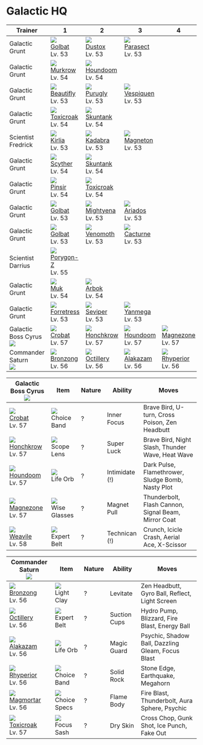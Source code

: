 # Galactic HQ

Trainer                           | 1                                    | 2                                   | 3                                   | 4                                   | 5                                   | 6                                   | 
---                               | ---                                  | ---                                 | ---                                 | ---                                 | ---                                 | ---                                 | 
Galactic Grunt                    | ![][042]<br> [Golbat]<br> Lv. 53     | ![][269]<br> [Dustox]<br> Lv. 53    | ![][047]<br> [Parasect]<br> Lv. 53  | &nbsp;                              | &nbsp;                              | &nbsp;                              | 
Galactic Grunt                    | ![][198]<br> [Murkrow]<br> Lv. 54    | ![][229]<br> [Houndoom]<br> Lv. 54  | &nbsp;                              | &nbsp;                              | &nbsp;                              | &nbsp;                              | 
Galactic Grunt                    | ![][267]<br> [Beautifly]<br> Lv. 53  | ![][432]<br> [Purugly]<br> Lv. 53   | ![][416]<br> [Vespiquen]<br> Lv. 53 | &nbsp;                              | &nbsp;                              | &nbsp;                              | 
Galactic Grunt                    | ![][454]<br> [Toxicroak]<br> Lv. 54  | ![][435]<br> [Skuntank]<br> Lv. 54  | &nbsp;                              | &nbsp;                              | &nbsp;                              | &nbsp;                              | 
Scientist Fredrick                | ![][281]<br> [Kirlia]<br> Lv. 53     | ![][064]<br> [Kadabra]<br> Lv. 53   | ![][082]<br> [Magneton]<br> Lv. 53  | &nbsp;                              | &nbsp;                              | &nbsp;                              | 
Galactic Grunt                    | ![][123]<br> [Scyther]<br> Lv. 54    | ![][435]<br> [Skuntank]<br> Lv. 54  | &nbsp;                              | &nbsp;                              | &nbsp;                              | &nbsp;                              | 
Galactic Grunt                    | ![][127]<br> [Pinsir]<br> Lv. 54     | ![][454]<br> [Toxicroak]<br> Lv. 54 | &nbsp;                              | &nbsp;                              | &nbsp;                              | &nbsp;                              | 
Galactic Grunt                    | ![][042]<br> [Golbat]<br> Lv. 53     | ![][262]<br> [Mightyena]<br> Lv. 53 | ![][168]<br> [Ariados]<br> Lv. 53   | &nbsp;                              | &nbsp;                              | &nbsp;                              | 
Galactic Grunt                    | ![][042]<br> [Golbat]<br> Lv. 53     | ![][049]<br> [Venomoth]<br> Lv. 53  | ![][332]<br> [Cacturne]<br> Lv. 53  | &nbsp;                              | &nbsp;                              | &nbsp;                              | 
Scientist Darrius                 | ![][474]<br> [Porygon-Z]<br> Lv. 55  | &nbsp;                              | &nbsp;                              | &nbsp;                              | &nbsp;                              | &nbsp;                              | 
Galactic Grunt                    | ![][089]<br> [Muk]<br> Lv. 54        | ![][024]<br> [Arbok]<br> Lv. 54     | &nbsp;                              | &nbsp;                              | &nbsp;                              | &nbsp;                              | 
Galactic Grunt                    | ![][205]<br> [Forretress]<br> Lv. 53 | ![][336]<br> [Seviper]<br> Lv. 53   | ![][469]<br> [Yanmega]<br> Lv. 53   | &nbsp;                              | &nbsp;                              | &nbsp;                              | 
Galactic Boss Cyrus<br>![][cyrus] | ![][169]<br> [Crobat]<br> Lv. 57     | ![][430]<br> [Honchkrow]<br> Lv. 57 | ![][229]<br> [Houndoom]<br> Lv. 57  | ![][462]<br> [Magnezone]<br> Lv. 57 | ![][461]<br> [Weavile]<br> Lv. 58   | &nbsp;                              | 
Commander Saturn<br>![][saturn]   | ![][437]<br> [Bronzong]<br> Lv. 56   | ![][224]<br> [Octillery]<br> Lv. 56 | ![][065]<br> [Alakazam]<br> Lv. 56  | ![][464]<br> [Rhyperior]<br> Lv. 56 | ![][467]<br> [Magmortar]<br> Lv. 56 | ![][454]<br> [Toxicroak]<br> Lv. 57 | 

Galactic Boss Cyrus<br>![][cyrus]   | Item                               | Nature | Ability        | Moves                                               | 
---                                 | ---                                | ---    | ---            | ---                                                 | 
![][169]<br> [Crobat]<br> Lv. 57    | ![][choice-band]<br> Choice Band   | ?      | Inner Focus    | Brave Bird, U-turn, Cross Poison, Zen Headbutt      | 
![][430]<br> [Honchkrow]<br> Lv. 57 | ![][scope-lens]<br> Scope Lens     | ?      | Super Luck     | Brave Bird, Night Slash, Thunder Wave, Heat Wave    | 
![][229]<br> [Houndoom]<br> Lv. 57  | ![][life-orb]<br> Life Orb         | ?      | Intimidate (!) | Dark Pulse, Flamethrower, Sludge Bomb, Nasty Plot   | 
![][462]<br> [Magnezone]<br> Lv. 57 | ![][wise-glasses]<br> Wise Glasses | ?      | Magnet Pull    | Thunderbolt, Flash Cannon, Signal Beam, Mirror Coat | 
![][461]<br> [Weavile]<br> Lv. 58   | ![][expert-belt]<br> Expert Belt   | ?      | Technican (!)  | Crunch, Icicle Crash, Aerial Ace, X-Scissor         | 

Commander Saturn<br>![][saturn]     | Item                               | Nature | Ability      | Moves                                             | 
---                                 | ---                                | ---    | ---          | ---                                               | 
![][437]<br> [Bronzong]<br> Lv. 56  | ![][light-clay]<br> Light Clay     | ?      | Levitate     | Zen Headbutt, Gyro Ball, Reflect, Light Screen    | 
![][224]<br> [Octillery]<br> Lv. 56 | ![][expert-belt]<br> Expert Belt   | ?      | Suction Cups | Hydro Pump, Blizzard, Fire Blast, Energy Ball     | 
![][065]<br> [Alakazam]<br> Lv. 56  | ![][life-orb]<br> Life Orb         | ?      | Magic Guard  | Psychic, Shadow Ball, Dazzling Gleam, Focus Blast | 
![][464]<br> [Rhyperior]<br> Lv. 56 | ![][choice-band]<br> Choice Band   | ?      | Solid Rock   | Stone Edge, Earthquake, Megahorn                  | 
![][467]<br> [Magmortar]<br> Lv. 56 | ![][choice-specs]<br> Choice Specs | ?      | Flame Body   | Fire Blast, Thunderbolt, Aura Sphere, Psychic     | 
![][454]<br> [Toxicroak]<br> Lv. 57 | ![][focus-sash]<br> Focus Sash     | ?      | Dry Skin     | Cross Chop, Gunk Shot, Ice Punch, Fake Out        | 

[Arbok]: ../../pokemon_changes/024/
[Golbat]: ../../pokemon_changes/042/
[Parasect]: ../../pokemon_changes/047/
[Venomoth]: ../../pokemon_changes/049/
[Kadabra]: ../../pokemon_changes/064/
[Alakazam]: ../../pokemon_changes/065/
[Magneton]: ../../pokemon_changes/082/
[Muk]: ../../pokemon_changes/089/
[Scyther]: ../../pokemon_changes/123/
[Pinsir]: ../../pokemon_changes/127/
[Ariados]: ../../pokemon_changes/168/
[Crobat]: ../../pokemon_changes/169/
[Murkrow]: ../../pokemon_changes/198/
[Forretress]: ../../pokemon_changes/205/
[Octillery]: ../../pokemon_changes/224/
[Houndoom]: ../../pokemon_changes/229/
[Mightyena]: ../../pokemon_changes/262/
[Beautifly]: ../../pokemon_changes/267/
[Dustox]: ../../pokemon_changes/269/
[Kirlia]: ../../pokemon_changes/281/
[Cacturne]: ../../pokemon_changes/332/
[Seviper]: ../../pokemon_changes/336/
[Vespiquen]: ../../pokemon_changes/416/
[Honchkrow]: ../../pokemon_changes/430/
[Purugly]: ../../pokemon_changes/432/
[Skuntank]: ../../pokemon_changes/435/
[Bronzong]: ../../pokemon_changes/437/
[Toxicroak]: ../../pokemon_changes/454/
[Weavile]: ../../pokemon_changes/461/
[Magnezone]: ../../pokemon_changes/462/
[Rhyperior]: ../../pokemon_changes/464/
[Magmortar]: ../../pokemon_changes/467/
[Yanmega]: ../../pokemon_changes/469/
[Porygon-Z]: ../../pokemon_changes/474/
[choice-band]: ../img/items/choice-band.png
[choice-specs]: ../img/items/choice-specs.png
[expert-belt]: ../img/items/expert-belt.png
[focus-sash]: ../img/items/focus-sash.png
[life-orb]: ../img/items/life-orb.png
[light-clay]: ../img/items/light-clay.png
[scope-lens]: ../img/items/scope-lens.png
[wise-glasses]: ../img/items/wise-glasses.png
[024]: ../img/pokemon/024.png
[042]: ../img/pokemon/042.png
[047]: ../img/pokemon/047.png
[049]: ../img/pokemon/049.png
[064]: ../img/pokemon/064.png
[065]: ../img/pokemon/065.png
[082]: ../img/pokemon/082.png
[089]: ../img/pokemon/089.png
[123]: ../img/pokemon/123.png
[127]: ../img/pokemon/127.png
[168]: ../img/pokemon/168.png
[169]: ../img/pokemon/169.png
[198]: ../img/pokemon/198.png
[205]: ../img/pokemon/205.png
[224]: ../img/pokemon/224.png
[229]: ../img/pokemon/229.png
[262]: ../img/pokemon/262.png
[267]: ../img/pokemon/267.png
[269]: ../img/pokemon/269.png
[281]: ../img/pokemon/281.png
[332]: ../img/pokemon/332.png
[336]: ../img/pokemon/336.png
[416]: ../img/pokemon/416.png
[430]: ../img/pokemon/430.png
[432]: ../img/pokemon/432.png
[435]: ../img/pokemon/435.png
[437]: ../img/pokemon/437.png
[454]: ../img/pokemon/454.png
[461]: ../img/pokemon/461.png
[462]: ../img/pokemon/462.png
[464]: ../img/pokemon/464.png
[467]: ../img/pokemon/467.png
[469]: ../img/pokemon/469.png
[474]: ../img/pokemon/474.png
[cyrus]: ../img/trainer/cyrus.png
[saturn]: ../img/trainer/saturn.png

